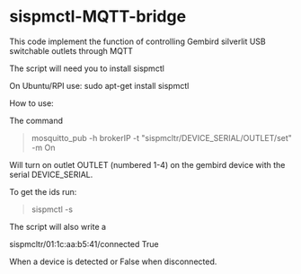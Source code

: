 sispmctl-MQTT-bridge
=====================

This code implement the function of controlling Gembird silverlit USB switchable outlets through MQTT


The script will need you to install sispmctl

On Ubuntu/RPI use:
sudo apt-get install sispmctl

How to use: 

The command 

>mosquitto_pub -h brokerIP -t "sispmcltr/DEVICE_SERIAL/OUTLET/set" -m On

Will turn on outlet OUTLET (numbered 1-4) on the gembird device with the serial DEVICE_SERIAL. 

To get the ids run: 
>sispmctl -s  

The script will also write a 

sispmcltr/01:1c:aa:b5:41/connected True

When a device is detected or False when disconnected. 

